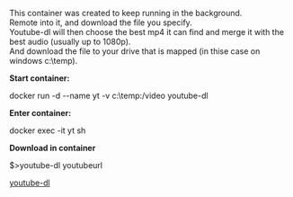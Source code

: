 This container was created to keep running in the background.  
Remote into it, and download the file you specify.  
Youtube-dl will then choose the best mp4 it can find and merge it with the best audio (usually up to 1080p).  
And download the file to your drive that is mapped (in thise case on windows c:\temp). 


**Start container:**

docker run -d --name yt -v c:\temp:/video youtube-dl


**Enter container:**

docker exec -it yt sh


**Download in container**

$>youtube-dl youtubeurl




[youtube-dl](https://yt-dl.org)
